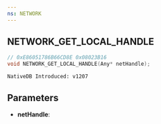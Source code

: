 ```yaml
---
ns: NETWORK
---
```

## NETWORK_GET_LOCAL_HANDLE

```c
// 0xE86051786B66CD8E 0x08023B16
void NETWORK_GET_LOCAL_HANDLE(Any* netHandle);
```

```
NativeDB Introduced: v1207
```

## Parameters
* **netHandle**:
